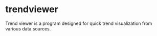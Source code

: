 # trendviewer
Trend viewer is a program designed for quick trend visualization from various data sources.
